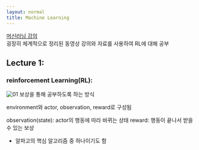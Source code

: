 ```yaml
---
layout: normal
title: Machine Learning
---
```


[머신러닝 강의](https://hunkim.github.io/ml/)  
  굉장히 체계적으로 정리된 동영상 강의와 자료를 사용하여 RL에 대해 공부

## Lecture 1:

### reinforcement Learning(RL):

![01](../1_01.png)
보상을 통해 공부하도록 하는 방식  

environment와 actor, observation, reward로 구성됨   

observation(state): actor의 행동에 따라 바뀌는 상태
reward: 행동이 끝나서 받을 수 있는 보상

* 알파고의 핵심 알고리즘 중 하나이기도 함